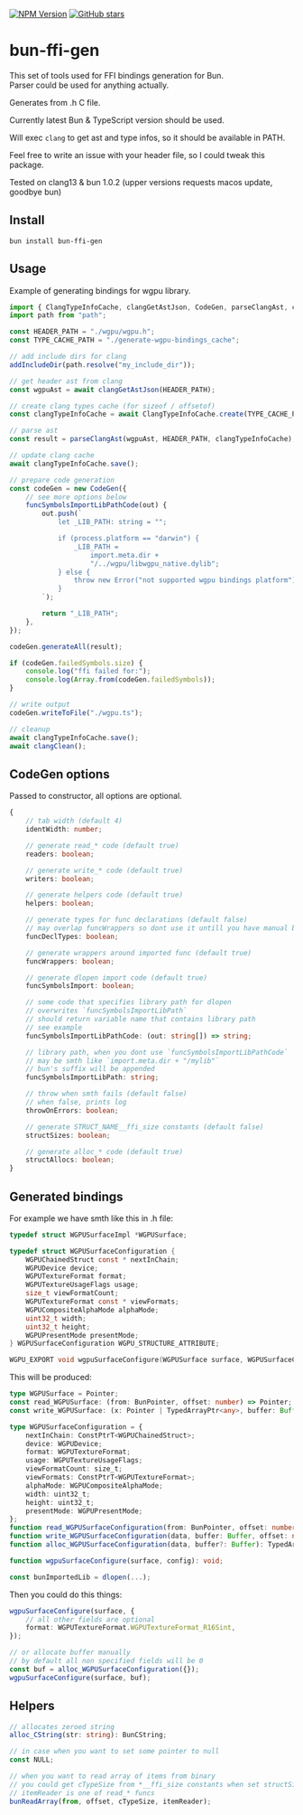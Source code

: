 [![NPM Version](https://badge.fury.io/js/bun-ffi-gen.svg?style=flat)](https://www.npmjs.com/package/bun-ffi-gen)
[![GitHub stars](https://img.shields.io/github/stars/Morglod/bun-ffi-gen.svg?style=social&label=Star)](https://GitHub.com/Morglod/bun-ffi-gen/)

# bun-ffi-gen

This set of tools used for FFI bindings generation for Bun.  
Parser could be used for anything actually.

Generates from .h C file.

Currently latest Bun & TypeScript version should be used.

Will exec `clang` to get ast and type infos, so it should be available in PATH.

Feel free to write an issue with your header file, so I could tweak this package.

Tested on clang13 & bun 1.0.2 (upper versions requests macos update, goodbye bun)

## Install

```
bun install bun-ffi-gen
```

## Usage

Example of generating bindings for wgpu library.

```ts
import { ClangTypeInfoCache, clangGetAstJson, CodeGen, parseClangAst, clangClean, addIncludeDir } from "bun-ffi-gen";
import path from "path";

const HEADER_PATH = "./wgpu/wgpu.h";
const TYPE_CACHE_PATH = "./generate-wgpu-bindings_cache";

// add include dirs for clang
addIncludeDir(path.resolve("my_include_dir"));

// get header ast from clang
const wgpuAst = await clangGetAstJson(HEADER_PATH);

// create clang types cache (for sizeof / offsetof)
const clangTypeInfoCache = await ClangTypeInfoCache.create(TYPE_CACHE_PATH);

// parse ast
const result = parseClangAst(wgpuAst, HEADER_PATH, clangTypeInfoCache);

// update clang cache
await clangTypeInfoCache.save();

// prepare code generation
const codeGen = new CodeGen({
    // see more options below
    funcSymbolsImportLibPathCode(out) {
        out.push(`
            let _LIB_PATH: string = "";

            if (process.platform == "darwin") {
                _LIB_PATH =
                    import.meta.dir +
                    "/../wgpu/libwgpu_native.dylib";
            } else {
                throw new Error("not supported wgpu bindings platform");
            }
        `);

        return "_LIB_PATH";
    },
});

codeGen.generateAll(result);

if (codeGen.failedSymbols.size) {
    console.log("ffi failed for:");
    console.log(Array.from(codeGen.failedSymbols));
}

// write output
codeGen.writeToFile("./wgpu.ts");

// cleanup
await clangTypeInfoCache.save();
await clangClean();
```

## CodeGen options

Passed to constructor, all options are optional.

```ts
{
    // tab width (default 4)
    identWidth: number;

    // generate read_* code (default true)
    readers: boolean;

    // generate write_* code (default true)
    writers: boolean;

    // generate helpers code (default true)
    helpers: boolean;

    // generate types for func declarations (default false)
    // may overlap funcWrappers so dont use it untill you have manual bindings
    funcDeclTypes: boolean;

    // generate wrappers around imported func (default true)
    funcWrappers: boolean;

    // generate dlopen import code (default true)
    funcSymbolsImport: boolean;

    // some code that specifies library path for dlopen
    // overwrites `funcSymbolsImportLibPath`
    // should return variable name that contains library path
    // see example
    funcSymbolsImportLibPathCode: (out: string[]) => string;

    // library path, when you dont use `funcSymbolsImportLibPathCode`
    // may be smth like `import.meta.dir + "/mylib"`
    // bun's suffix will be appended
    funcSymbolsImportLibPath: string;

    // throw when smth fails (default false)
    // when false, prints log
    throwOnErrors: boolean;

    // generate STRUCT_NAME__ffi_size constants (default false)
    structSizes: boolean;

    // generate alloc_* code (default true)
    structAllocs: boolean;
}
```

## Generated bindings

For example we have smth like this in .h file:

```c
typedef struct WGPUSurfaceImpl *WGPUSurface;

typedef struct WGPUSurfaceConfiguration {
    WGPUChainedStruct const * nextInChain;
    WGPUDevice device;
    WGPUTextureFormat format;
    WGPUTextureUsageFlags usage;
    size_t viewFormatCount;
    WGPUTextureFormat const * viewFormats;
    WGPUCompositeAlphaMode alphaMode;
    uint32_t width;
    uint32_t height;
    WGPUPresentMode presentMode;
} WGPUSurfaceConfiguration WGPU_STRUCTURE_ATTRIBUTE;

WGPU_EXPORT void wgpuSurfaceConfigure(WGPUSurface surface, WGPUSurfaceConfiguration const * config) WGPU_FUNCTION_ATTRIBUTE;
```

This will be produced:

```ts
type WGPUSurface = Pointer;
const read_WGPUSurface: (from: BunPointer, offset: number) => Pointer;
const write_WGPUSurface: (x: Pointer | TypedArrayPtr<any>, buffer: Buffer, offset: number) => void;

type WGPUSurfaceConfiguration = {
    nextInChain: ConstPtrT<WGPUChainedStruct>;
    device: WGPUDevice;
    format: WGPUTextureFormat;
    usage: WGPUTextureUsageFlags;
    viewFormatCount: size_t;
    viewFormats: ConstPtrT<WGPUTextureFormat>;
    alphaMode: WGPUCompositeAlphaMode;
    width: uint32_t;
    height: uint32_t;
    presentMode: WGPUPresentMode;
};
function read_WGPUSurfaceConfiguration(from: BunPointer, offset: number): WGPUSurfaceConfiguration;
function write_WGPUSurfaceConfiguration(data, buffer: Buffer, offset: number): void;
function alloc_WGPUSurfaceConfiguration(data, buffer?: Buffer): TypedArrayPtr<WGPUSurfaceConfiguration>;

function wgpuSurfaceConfigure(surface, config): void;

const bunImportedLib = dlopen(...);
```

Then you could do this things:

```ts
wgpuSurfaceConfigure(surface, {
    // all other fields are optional
    format: WGPUTextureFormat.WGPUTextureFormat_R16Sint,
});

// or allocate buffer manually
// by default all non specified fields will be 0
const buf = alloc_WGPUSurfaceConfiguration({});
wgpuSurfaceConfigure(surface, buf);
```

## Helpers

```ts
// allocates zeroed string
alloc_CString(str: string): BunCString;

// in case when you want to set some pointer to null
const NULL;

// when you want to read array of items from binary
// you could get cTypeSize from *__ffi_size constants when set structSizes=true in CodeGen
// itemReader is one of read_* funcs
bunReadArray(from, offset, cTypeSize, itemReader);
```
